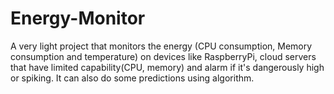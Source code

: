 # Energy-Monitor
A very light project that monitors the energy (CPU consumption, Memory consumption and temperature) on devices like RaspberryPi, cloud servers that have limited capability(CPU, memory) and alarm if it's dangerously high or spiking. It can also do some predictions using algorithm.
